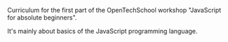 Curriculum for the first part of the OpenTechSchool workshop "JavaScript for absolute beginners".

It's mainly about basics of the JavaScript programming language.
